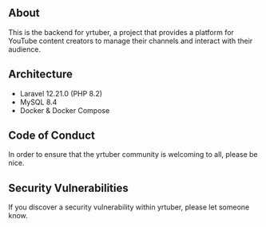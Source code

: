 
## About
This is the backend for yrtuber, a project that provides a platform for YouTube content creators to manage their channels and interact with their audience.
## Architecture

- Laravel 12.21.0 (PHP 8.2)
- MySQL 8.4
- Docker & Docker Compose

## Code of Conduct

In order to ensure that the yrtuber community is welcoming to all, please be nice.

## Security Vulnerabilities

If you discover a security vulnerability within yrtuber, please let someone know.
